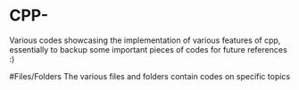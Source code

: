 # CPP-
Various codes showcasing the implementation of various features of cpp, essentially to backup some important pieces of codes for future references :)

#Files/Folders
The various files and folders contain codes on specific topics
